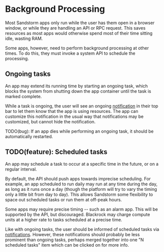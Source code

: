 # Background Processing

Most Sandstorm apps only run while the user has them open in a browser window, or while they are handling an API or RPC request. This saves resources as most apps would otherwise spend most of their time sitting idle, wasting RAM.

Some apps, however, need to perform background processing at other times. To do this, they must invoke a system API to schedule the processing.

## Ongoing tasks

An app may extend its running time by starting an ongoing task, which blocks the system from shutting down the app container until the task is marked complete.

While a task is ongoing, the user will see an ongoing [notification](../notifications) in their top bar to let them know that the app is using resources. The app can customize this notification in the usual way that notifications may be customized, but cannot hide the notification.

TODO(bug): If an app dies while performing an ongoing task, it should be automatically restarted.

## TODO(feature): Scheduled tasks

An app may schedule a task to occur at a specific time in the future, or on a regular interval.

By default, the API should push apps towards imprecise scheduling. For example, an app scheduled to run daily may run at any time during the day, as long as it runs once a day (though the platform will try to vary the timing only a little bit from day to day). This allows Sandstorm some flexibility to space out scheduled tasks or run them at off-peak hours.

Some apps may require precise timing -- such as an alarm app. This will be supported by the API, but discouraged. Blackrock may charge compute units at a higher rate to tasks scheduled at a precise time.

Like with ongoing tasks, the user should be informed of scheduled tasks via [notifications](../notifications). However, these notifications should probably be less prominent than ongoing tasks, perhaps merged together into one "N scheduled tasks" item which can be clicked on for more info.
